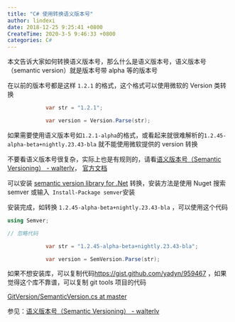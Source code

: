 ```yaml
---
title: "C# 使用转换语义版本号"
author: lindexi
date: 2018-12-25 9:25:41 +0800
CreateTime: 2020-3-5 9:46:33 +0800
categories: C#
---
```


本文告诉大家如何转换语义版本号，那么什么是语义版本号，语义版本号（semantic version）就是版本号带 alpha 等的版本号

<!--more-->



在以前的版本号都是这样 `1.2.1` 的格式，这个格式可以使用微软的 Version 类转换

```csharp
            var str = "1.2.1";

            var version = Version.Parse(str);
```

如果需要使用语义版本号如`1.2.1-alpha`的格式，或看起来就很难解析的`1.2.45-alpha-beta+nightly.23.43-bla` 就不能使用微软提供的 version 转换

不要看语义版本号很复杂，实际上也是有规则的，请看[语义版本号（Semantic Versioning） - walterlv](https://walterlv.github.io/post/semantic-version.html )， [官方文档](https://semver.org/lang/zh-CN/ )

可以安装 [semantic version library for .Net](https://github.com/maxhauser/semver ) 转换，安装方法是使用 Nuget 搜索 semver 或输入` Install-Package semver`安装

安装完成，如转换 `1.2.45-alpha-beta+nightly.23.43-bla` ，可以使用这个代码

```csharp
using Semver;

// 忽略代码

            var str = "1.2.45-alpha-beta+nightly.23.43-bla";

            var version = SemVersion.Parse(str);
```

如果不想安装库，可以复制代码<https://gist.github.com/yadyn/959467> ，如果觉得这个库不靠谱，可以复制 git tools 项目的代码

[GitVersion/SemanticVersion.cs at master](https://github.com/GitTools/GitVersion/blob/master/src/GitVersionCore/SemanticVersion.cs )

参见：[语义版本号（Semantic Versioning） - walterlv](https://walterlv.github.io/post/semantic-version.html )

